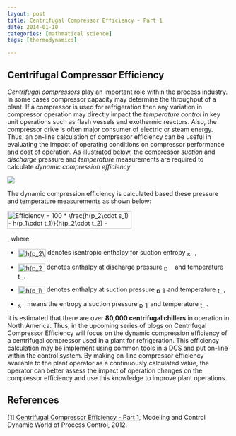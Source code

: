 ```yaml
---
layout: post
title: Centrifugal Compressor Efficiency - Part 1
date: 2014-01-10
categories: [mathmatical science]
tags: [thermodynamics]

---
```


<script type="text/javascript"  src="http://cdn.mathjax.org/mathjax/latest/MathJax.js?config=TeX-AMS-MML_HTMLorMML"></script>

Centrifugal Compressor Efficiency
--


*Centrifugal compressors* play an important role within the process industry. In some cases compressor capacity may determine the throughput of a plant. If a compressor is used for refrigeration then any variation in compressor operation may directly impact the *temperature control* in key unit operations such as flash vessels and exothermic reactors. Also, the compressor drive is often major consumer of electric or steam energy. Thus, an on-line calculation of compressor efficiency can be useful in evaluating the impact of operating conditions on compressor performance and cost of operation. As illustrated below, the compressor *suction* and *discharge* pressure and *temperature* measurements are required to calculate *dynamic compression efficiency*.

![](http://sungsoo.github.com/images/measurements-efficiency.jpg)

The dynamic compression efficiency is calculated based these pressure and temperature measurements as shown below:

<img src="http://www.sciweavers.org/tex2img.php?eq=Efficiency%20%3D%20100%20%2A%20%5Cfrac%7Bh%28p_2%5Ccdot%20s_1%29%20-%20h%28p_1%5Ccdot%20t_1%29%7D%7Bh%28p_2%5Ccdot%20t_2%29%20-%20h%28p_1%5Ccdot%20t_1%29%7D&bc=White&fc=Black&im=png&fs=12&ff=fourier&edit=0" align="center" border="0" alt="Efficiency = 100 * \frac{h(p_2\cdot s_1) - h(p_1\cdot t_1)}{h(p_2\cdot t_2) - h(p_1\cdot t_1)}" width="281" height="40" />

, where:

* <img src="http://www.sciweavers.org/tex2img.php?eq=h%28p_2%5Ccdot%20s_1%29&bc=White&fc=Black&im=png&fs=12&ff=fourier&edit=0" align="center" border="0" alt="h(p_2\cdot s_1)" width="63" height="18" /> denotes isentropic enthalpy for suction entropy <img src="http://www.sciweavers.org/tex2img.php?eq=s_1&bc=White&fc=Black&im=png&fs=12&ff=fourier&edit=0" align="center" border="0" alt="s_1" width="17" height="13" />,

* <img src="http://www.sciweavers.org/tex2img.php?eq=h%28p_2%5Ccdot%20t_2%29&bc=White&fc=Black&im=png&fs=12&ff=fourier&edit=0" align="center" border="0" alt="h(p_2\cdot t_2)" width="61" height="18" /> denotes enthalpy at discharge pressure <img src="http://www.sciweavers.org/tex2img.php?eq=p_2&bc=White&fc=Black&im=png&fs=12&ff=fourier&edit=0" align="center" border="0" alt="p_2" width="21" height="14" /> and temperature <img src="http://www.sciweavers.org/tex2img.php?eq=t_2&bc=White&fc=Black&im=png&fs=12&ff=fourier&edit=0" align="center" border="0" alt="t_2" width="14" height="15" />, 
* <img src="http://www.sciweavers.org/tex2img.php?eq=h%28p_1%5Ccdot%20t_1%29&bc=White&fc=Black&im=png&fs=12&ff=fourier&edit=0" align="center" border="0" alt="h(p_1\cdot t_1)" width="61" height="18" /> denotes enthalpy at suction pressure <img src="http://www.sciweavers.org/tex2img.php?eq=p_1&bc=White&fc=Black&im=png&fs=12&ff=fourier&edit=0" align="center" border="0" alt="p_1" width="21" height="14" /> and temperature <img src="http://www.sciweavers.org/tex2img.php?eq=t_1&bc=White&fc=Black&im=png&fs=12&ff=fourier&edit=0" align="center" border="0" alt="t_1" width="14" height="15" />, 
* <img src="http://www.sciweavers.org/tex2img.php?eq=s_1&bc=White&fc=Black&im=png&fs=12&ff=fourier&edit=0" align="center" border="0" alt="s_1" width="17" height="13" /> means the entropy a suction pressure <img src="http://www.sciweavers.org/tex2img.php?eq=p_1&bc=White&fc=Black&im=png&fs=12&ff=fourier&edit=0" align="center" border="0" alt="p_1" width="21" height="14" /> and temperature <img src="http://www.sciweavers.org/tex2img.php?eq=t_1&bc=White&fc=Black&im=png&fs=12&ff=fourier&edit=0" align="center" border="0" alt="t_1" width="14" height="15" />.

It is estimated that there are over **80,000 centrifugal chillers** in operation in North America. Thus, in the upcoming series of blogs on Centrifugal Compressor Efficiency will focus on the dynamic compression efficiency of a centrifugal compressor used in a plant for refrigeration. This efficiency calculation may be implement using common tools in a DCS and put on-line within the control system. By making on-line compressor efficiency available to the plant operator as a continuously calculated value, the operator can better assess the impact of operation changes on the compressor efficiency and use this knowledge to improve plant operations.


References
--

[1] [Centrifugal Compressor Efficiency - Part 1](http://modelingandcontrol.com/2012/01/centrifugal-compressor-efficiency-–-part-1/), Modeling and Control Dynamic World of Process Control, 2012.